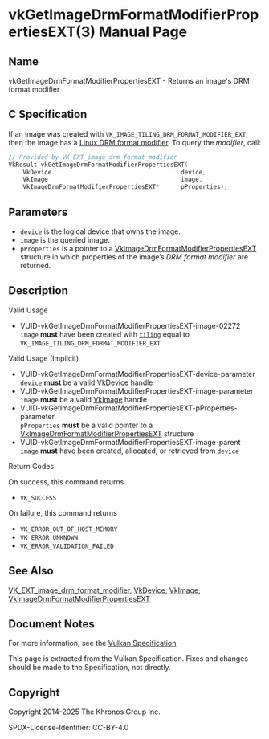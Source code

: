 # vkGetImageDrmFormatModifierPropertiesEXT(3) Manual Page

## Name

vkGetImageDrmFormatModifierPropertiesEXT - Returns an image's DRM format modifier



## [](#_c_specification)C Specification

If an image was created with `VK_IMAGE_TILING_DRM_FORMAT_MODIFIER_EXT`, then the image has a [Linux DRM format modifier](https://registry.khronos.org/vulkan/specs/latest/html/vkspec.html#glossary-drm-format-modifier). To query the *modifier*, call:

```c++
// Provided by VK_EXT_image_drm_format_modifier
VkResult vkGetImageDrmFormatModifierPropertiesEXT(
    VkDevice                                    device,
    VkImage                                     image,
    VkImageDrmFormatModifierPropertiesEXT*      pProperties);
```

## [](#_parameters)Parameters

- `device` is the logical device that owns the image.
- `image` is the queried image.
- `pProperties` is a pointer to a [VkImageDrmFormatModifierPropertiesEXT](https://registry.khronos.org/vulkan/specs/latest/man/html/VkImageDrmFormatModifierPropertiesEXT.html) structure in which properties of the image’s *DRM format modifier* are returned.

## [](#_description)Description

Valid Usage

- [](#VUID-vkGetImageDrmFormatModifierPropertiesEXT-image-02272)VUID-vkGetImageDrmFormatModifierPropertiesEXT-image-02272  
  `image` **must** have been created with [`tiling`](https://registry.khronos.org/vulkan/specs/latest/man/html/VkImageCreateInfo.html) equal to `VK_IMAGE_TILING_DRM_FORMAT_MODIFIER_EXT`

Valid Usage (Implicit)

- [](#VUID-vkGetImageDrmFormatModifierPropertiesEXT-device-parameter)VUID-vkGetImageDrmFormatModifierPropertiesEXT-device-parameter  
  `device` **must** be a valid [VkDevice](https://registry.khronos.org/vulkan/specs/latest/man/html/VkDevice.html) handle
- [](#VUID-vkGetImageDrmFormatModifierPropertiesEXT-image-parameter)VUID-vkGetImageDrmFormatModifierPropertiesEXT-image-parameter  
  `image` **must** be a valid [VkImage](https://registry.khronos.org/vulkan/specs/latest/man/html/VkImage.html) handle
- [](#VUID-vkGetImageDrmFormatModifierPropertiesEXT-pProperties-parameter)VUID-vkGetImageDrmFormatModifierPropertiesEXT-pProperties-parameter  
  `pProperties` **must** be a valid pointer to a [VkImageDrmFormatModifierPropertiesEXT](https://registry.khronos.org/vulkan/specs/latest/man/html/VkImageDrmFormatModifierPropertiesEXT.html) structure
- [](#VUID-vkGetImageDrmFormatModifierPropertiesEXT-image-parent)VUID-vkGetImageDrmFormatModifierPropertiesEXT-image-parent  
  `image` **must** have been created, allocated, or retrieved from `device`

Return Codes

On success, this command returns

- `VK_SUCCESS`

On failure, this command returns

- `VK_ERROR_OUT_OF_HOST_MEMORY`
- `VK_ERROR_UNKNOWN`
- `VK_ERROR_VALIDATION_FAILED`

## [](#_see_also)See Also

[VK\_EXT\_image\_drm\_format\_modifier](https://registry.khronos.org/vulkan/specs/latest/man/html/VK_EXT_image_drm_format_modifier.html), [VkDevice](https://registry.khronos.org/vulkan/specs/latest/man/html/VkDevice.html), [VkImage](https://registry.khronos.org/vulkan/specs/latest/man/html/VkImage.html), [VkImageDrmFormatModifierPropertiesEXT](https://registry.khronos.org/vulkan/specs/latest/man/html/VkImageDrmFormatModifierPropertiesEXT.html)

## [](#_document_notes)Document Notes

For more information, see the [Vulkan Specification](https://registry.khronos.org/vulkan/specs/latest/html/vkspec.html#vkGetImageDrmFormatModifierPropertiesEXT)

This page is extracted from the Vulkan Specification. Fixes and changes should be made to the Specification, not directly.

## [](#_copyright)Copyright

Copyright 2014-2025 The Khronos Group Inc.

SPDX-License-Identifier: CC-BY-4.0